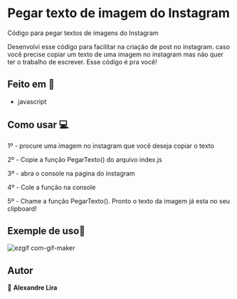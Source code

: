 # Pegar texto de imagem do Instagram


Código para pegar textos de imagens do Instagram

Desenvolvi esse código para facilitar na criação de post no instagram.
caso você precise copiar um texto de uma imagem no instagram mas não quer ter o trabalho de escrever. Esse código é pra você!

## Feito em 🔨
 - javascript

## Como usar 💻
   1º - procure uma imagem no instagram que você deseja copiar o texto
  
   2º - Copie a função PegarTexto() do arquivo index.js
  
   3º - abra o console na pagina do instagram
 
   4º - Cole a função na console
 
   5º - Chame a função PegarTexto(). Pronto o texto da imagem já esta no seu clipboard!
## Exemple de uso🚀
![ezgif com-gif-maker](https://user-images.githubusercontent.com/58709086/133695210-f321f495-73f2-4a34-ac92-cca898836ffc.gif)

## Autor
👤 **Alexandre Lira**
